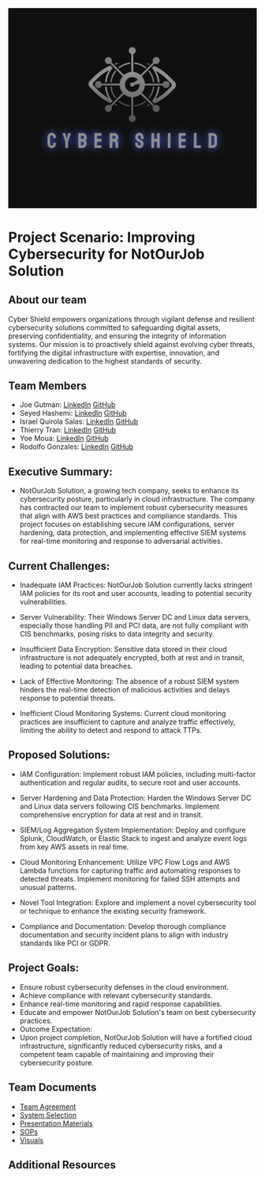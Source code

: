 <center>
  <img src="https://github.com/CyberShield-Team/About_Our_Team/blob/main/CyberShield.png">
</center>

# Project Scenario: Improving Cybersecurity for NotOurJob Solution
## About our team

Cyber Shield empowers organizations through vigilant defense and resilient cybersecurity solutions committed to safeguarding digital assets, preserving confidentiality, and ensuring the integrity of information systems. Our mission is to proactively shield against evolving cyber threats, fortifying the digital infrastructure with expertise, innovation, and unwavering dedication to the highest standards of security.

## Team Members 
- Joe Gutman: [LinkedIn](https://www.linkedin.com/in/joegutmann/) [GitHub](https://github.com/Joegutmann)
- Seyed Hashemi: [LinkedIn](https://www.linkedin.com/in/seyed-sohi/) [GitHub](https://github.com/armoon1)
- Israel Quirola Salas: [LinkedIn](https://www.linkedin.com/in/israelquirola/) [GitHub](https://github.com/israelqui)
- Thierry Tran: [LinkedIn](https://www.linkedin.com/in/thierry-tran-703400265/) [GitHub](https://github.com/thierrytuantran)
- Yoe Moua: [LinkedIn](https://www.linkedin.com/in/yue-moua-9b51601b8/) [GitHub](https://github.com/ymoua27)
- Rodolfo Gonzales: [LinkedIn](https://www.linkedin.com/in/rgonzo1355/) [GitHub](https://github.com/rgonzo1355)

## Executive Summary:
* NotOurJob Solution, a growing tech company, seeks to enhance its cybersecurity posture, particularly in cloud infrastructure. The company has contracted our team to implement robust cybersecurity measures that align with AWS best practices and compliance standards. This project focuses on establishing secure IAM configurations, server hardening, data protection, and implementing effective SIEM systems for real-time monitoring and response to adversarial activities.

## Current Challenges:

* Inadequate IAM Practices: NotOurJob Solution currently lacks stringent IAM policies for its root and user accounts, leading to potential security vulnerabilities.

* Server Vulnerability: Their Windows Server DC and Linux data servers, especially those handling PII and PCI data, are not fully compliant with CIS benchmarks, posing risks to data integrity and security.

* Insufficient Data Encryption: Sensitive data stored in their cloud infrastructure is not adequately encrypted, both at rest and in transit, leading to potential data breaches.

* Lack of Effective Monitoring: The absence of a robust SIEM system hinders the real-time detection of malicious activities and delays response to potential threats.

* Inefficient Cloud Monitoring Systems: Current cloud monitoring practices are insufficient to capture and analyze traffic effectively, limiting the ability to detect and respond to attack TTPs.

## Proposed Solutions:

* IAM Configuration: Implement robust IAM policies, including multi-factor authentication and regular audits, to secure root and user accounts.

* Server Hardening and Data Protection: Harden the Windows Server DC and Linux data servers following CIS benchmarks. Implement comprehensive encryption for data at rest and in transit.

* SIEM/Log Aggregation System Implementation: Deploy and configure Splunk, CloudWatch, or Elastic Stack to ingest and analyze event logs from key AWS assets in real time.

* Cloud Monitoring Enhancement: Utilize VPC Flow Logs and AWS Lambda functions for capturing traffic and automating responses to detected threats. Implement monitoring for failed SSH attempts and unusual patterns.

* Novel Tool Integration: Explore and implement a novel cybersecurity tool or technique to enhance the existing security framework.

* Compliance and Documentation: Develop thorough compliance documentation and security incident plans to align with industry standards like PCI or GDPR.

## Project Goals:

* Ensure robust cybersecurity defenses in the cloud environment.
* Achieve compliance with relevant cybersecurity standards.
* Enhance real-time monitoring and rapid response capabilities.
* Educate and empower NotOurJob Solution's team on best cybersecurity practices.
* Outcome Expectation:
* Upon project completion, NotOurJob Solution will have a fortified cloud infrastructure, significantly reduced cybersecurity risks, and a competent team capable of maintaining and improving their cybersecurity posture.

## Team Documents 
- [Team Agreement]()
- [System Selection]()
- [Presentation Materials]()
- [SOPs]()
- [Visuals]()

## Additional Resources 
